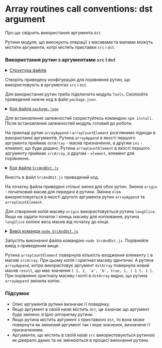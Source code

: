 # Array routines call conventions: dst argument

Про що свідчить використання аргумента <code>dst</code>.

Рутини модуля, що виконують операції з масивами та мапами можуть містити аргументи, котрі містять приставки `src` i `dst`.

### Використання рутин з аргументами `src` i `dst`

<details>
  <summary><u>Структура файлів</u></summary>

```
argument
    ├── SrcAndDst.js
    └── package.json
```

</details>

Створіть приведену конфігурацію для порівняння рутин, що використовують в аргументах `src` i `dst`.

Для використання рутин треба підключити модуль `Tools`. Скопіюйте приведений нижче код в файл `package.json`.

<details>
    <summary><u>Код файла <code>package.json</code></u></summary>

```json    
{
  "dependencies": {
    "wTools": ""
  }
}
```

</details>

Для встановлення залежностей скористуйтесь командою `npm install`. Після встановлення залежностей модуль готовий до роботи.

На прикладі рутин `arrayAppend` i `arrayCountElement` розглянемо підходи в використанні аргументів. Рутина `arrayAppend` в якості першого аргумента приймає `dstArray` - масив призначення, а другим `ins` - елемент, що буде додано. Рутина `arrayCountElement` в якості першого аргументу приймає `srcArray`, а другим - `element`, елемент для порівняння.

<details>
  <summary><u>Код файла <code>SrcAndDst.js</code></u></summary>

```js
require( 'wTools' );

// original array

let origin = [ 1, 2, 'a', 'b', true, 1,  [ 1 ] ];

// second argument in the routines

let elem = 1;

// routine uses argument srcArray

let srcArray = wTools.longSlice( origin );

let result = wTools.arrayCountElement( srcArray, elem );

console.log( 'The result is:' );
console.log( result );
console.log( 'The original array is:');
console.log( origin );
console.log( 'srcArray changed to:' );
console.log( srcArray );

// routine uses argument dstArray

let dstArray = wTools.longSlice( origin );

let result1 = wTools.arrayAppend( dstArray, elem );

console.log( 'The result is:' );
console.log( result1 );
console.log( 'The original array is:');
console.log( origin );
console.log( 'dstArray changed to:' );
console.log( dstArray );
```

</details>

Внесіть в файл `SrcAndDst.js` приведений код.

На початку файла приведені спільні змінні для обох рутин. Змінна `origin` - початковий масив для передачі в рутини. Змінна `elem` використовується в якості другого аргумента рутин `arrayAppend` та `arrayCountElement`.

Для створення копій масиву `origin` використовується рутина `longSlice`. Якщо не задати початок і кінець масиву для копіювання, рутина `longSlice` копіює весь масив від початку до кінця.

<details>
  <summary><u>Вивід команди <code>node SrcAndDst.js</code></u></summary>

```
$ node SrcAndDst.js
The result is:
2
The original array is:
[ 1, 2, 'a', 'b', true, 1, [ 1 ] ]
srcArray changed to:
[ 1, 2, 'a', 'b', true, 1, [ 1 ] ]
The result is:
[ 1, 2, 'a', 'b', true, 1, [ 1 ], 1 ]
The original array is:
[ 1, 2, 'a', 'b', true, 1, [ 1 ] ]
dstArray changed to:
[ 1, 2, 'a', 'b', true, 1, [ 1 ], 1 ]
```

</details>

Запустіть виконання файла командою `node SrcAndDst.js`. Порівняйте вивід з приведеним вище.

Рутина `arrayCountElement` повернула кількість входження елементу `1` в масиві `srcArray`. При цьому копія і оригінал масиву ідентичні. А рутина `arrayAppend`, котра використовує аргумент `dstArray` повернула новий масив `result`, що має значення `[ 1, 2, 'a', 'b', true, 1, [ 1 ], 1 ]`. При порівнянні оригіналу масиву і копії в `dstArray` видно, що рутина `arrayAppend` змінила копію.

### Підсумок

- Опис аргументів рутини визначає її поведінку.
- Якщо аргумент в своїй назві містить `dst`, це означає що аргумент буде змінено згідно алгоритму рутини.
- Якщо рутина містить аргумент з приставкою `dst`, то вона може повернути як змінений аргумент так і інше значення, визначене її призначенням.
- Аргументи, що містять в своїй назві `src` використовуються рутиною як джерело даних та не змінюються в процесі виконання рутини.
